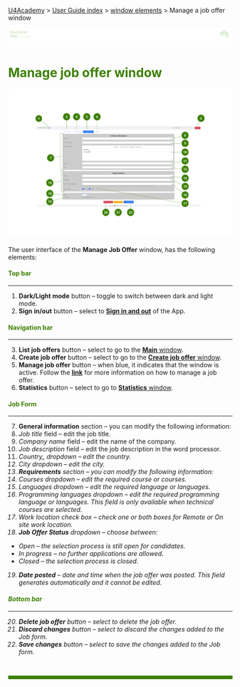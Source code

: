 [U4Academy](../../README.md) > [User Guide index](../README.md) > [window elements](README.md) > Manage a job offer window

![banner](../../attachments/peque.png)

# <span style="color:#3C8000">Manage job offer window</span>

![mainwindow](../../attachments/RAmanagejoboffer.png)

The user interface of the **Manage Job Offer** window, has the following elements:

#### <span style="color:#3C8000">Top bar</span>

---
<ol>
<li> <b>Dark/Light mode</b> button – toggle to switch between dark and light mode.</li>
<li> <b>Sign in/out</b>  button – select to <a href="../How-to/How-to-authenticate"><b>Sign in and out</b></a> of the App.</li>
</ol>

#### <span style="color:#3C8000">Navigation bar</span>

---

<ol start="3">
<li> <b>List job offers</b>  button – select to go to the <a href="Main-window"><b>Main</b> window</a>.</li>
<li> <b>Create job offer</b>  button – select to go to the <a href="Create-job-offer-window"><b>Create job offer</b> window</a>.</li>
<li> <b>Manage job offer</b>  button – when blue, it indicates that the window is active. Follow the <a href="../How-to/How-to-manage-a-job-offer"><b>link</b></a> for more information on how to manage a job offer.</li>
<li> <b>Statistics</b>  button – select to go to <a href="Statistics-window"><b>Statistics</b> window</a>.</li>
</ol>

#### <span style="color:#3C8000">Job Form</span>

---

<ol start="7">
<li> <b>General information</b>  section – you can modify the following information:</li>
<li> <i>Job title</i> field – edit the job title.</li>
<li> <i>Company name</i> field – edit the name of the company.</li>
<li> <i>Job description</i> field – edit the job description in the word processor.</li>
<li> <i>Country_ dropdown – edit the country.</li>
<li> <i>City</i> dropdown – edit the city.</li>
<li> <b>Requirements</b>  section – you can modify the following information:</li>
<li> <i>Courses</i> dropdown – edit the required course or courses.</li>
<li> <i>Languages</i> dropdown – edit the required language or languages.</li>
<li> <i>Programming languages</i> dropdown – edit the required programming language or languages. This field is only available when technical courses are selected.</li>
<li> <i>Work location</i> check box – check one or both boxes for <i>Remote</i> or <i>On site</i> work location.</li>
<li> <b>Job Offer Status</b>  dropdown – choose between:</li>
</ol>

<ul>
<li> <i>Open</i> – the selection process is still open for candidates.</li>
<li> <i>In progress</i> – no further applications are allowed.</li>
<li> <i>Closed</i> – the selection process is closed.</li>
</ul>

<ol start="19">
<li> <b>Date posted</b>  – date and time when the job offer was posted. This field generates automatically and it cannot be edited.</li>
</ol>

#### <span style="color:#3C8000">Bottom bar</span>

---

<ol start="20">
<li> <b>Delete job offer</b>  button – select to delete the job offer.</li>
<li> <b>Discard changes</b>  button – select to discard the changes added to the <i>Job</i> form.</li>
<li> <b>Save changes</b>  button – select to save the changes added to the <i>Job</i> form.</li>
</ol>

<br>
<hr style="height:8px;background-color:#3C8000">
